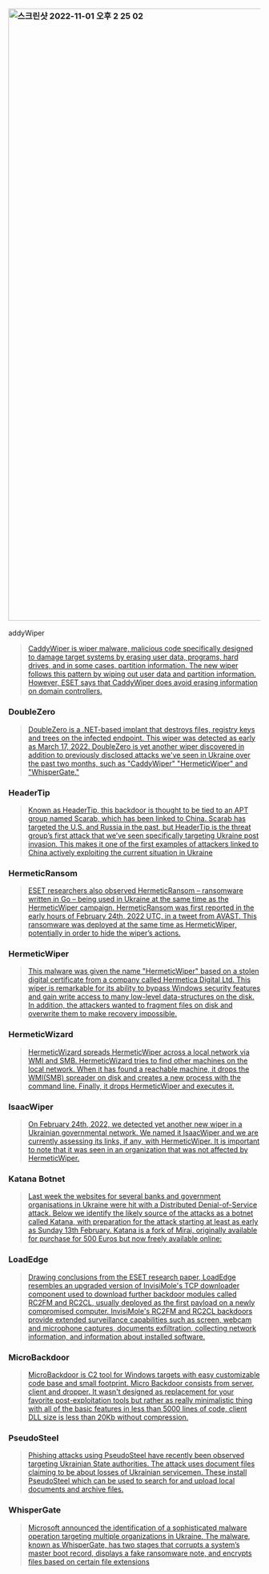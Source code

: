 ### <img width="1224" alt="스크린샷 2022-11-01 오후 2 25 02" src="https://user-images.githubusercontent.com/115598887/199164952-ccdada89-c4a6-47e5-8f0f-2e60b485d9b5.png">
addyWiper
> <a href="https://www.zdnet.com/article/caddywiper-more-destructive-wiper-malware-strikes-ukrainian-targets/">CaddyWiper is wiper malware, malicious code specifically designed to damage target systems by erasing user data, programs, hard drives, and in some cases, partition information. 
The new wiper follows this pattern by wiping out user data and partition information. However, ESET says that CaddyWiper does avoid erasing information on domain controllers.</a>

### DoubleZero
> <a href="https://blog.talosintelligence.com/2022/03/threat-advisory-doublezero.html">DoubleZero is a .NET-based implant that destroys files, registry keys and trees on the infected endpoint. This wiper was detected as early as March 17, 2022. DoubleZero is yet another wiper discovered in addition to previously disclosed attacks we've seen in Ukraine over the past two months, such as "CaddyWiper" "HermeticWiper" and "WhisperGate."</a>

### HeaderTip
> <a href="https://blogs.blackberry.com/en/2022/04/threat-thursday-headertip-backdoor-shows-attackers-from-china-preying-on-ukraine.">Known as HeaderTip, this backdoor is thought to be tied to an APT group named Scarab, which has been linked to China. Scarab has targeted the U.S. and Russia in the past, but HeaderTip is the threat group’s first attack that we’ve seen specifically targeting Ukraine post invasion. This makes it one of the first examples of attackers linked to China actively exploiting the current situation in Ukraine</a>

### HermeticRansom
> <a href="https://www.welivesecurity.com/2022/03/01/isaacwiper-hermeticwizard-wiper-worm-targeting-ukraine/">ESET researchers also observed HermeticRansom – ransomware written in Go – being used in Ukraine at the same time as the HermeticWiper campaign. HermeticRansom was first reported in the early hours of February 24th, 2022 UTC, in a tweet from AVAST. This ransomware was deployed at the same time as HermeticWiper, potentially in order to hide the wiper’s actions.</a>

### HermeticWiper
> <a href="https://www.malwarebytes.com/blog/threat-intelligence/2022/03/hermeticwiper-a-detailed-analysis-of-the-destructive-malware-that-targeted-ukraine">This malware was given the name "HermeticWiper" based on a stolen digital certificate from a company called Hermetica Digital Ltd. This wiper is remarkable for its ability to bypass Windows security features and gain write access to many low-level data-structures on the disk. In addition, the attackers wanted to fragment files on disk and overwrite them to make recovery impossible.</a>

### HermeticWizard
> <a href="https://www.welivesecurity.com/2022/03/01/isaacwiper-hermeticwizard-wiper-worm-targeting-ukraine/">HermeticWizard spreads HermeticWiper across a local network via WMI and SMB. HermeticWizard tries to find other machines on the local network. When it has found a reachable machine, it drops the WMI(SMB) spreader on disk and creates a new process with the command line. Finally, it drops HermeticWiper and executes it.</a>

### IsaacWiper
> <a href="https://www.welivesecurity.com/2022/03/01/isaacwiper-hermeticwizard-wiper-worm-targeting-ukraine/">On February 24th, 2022, we detected yet another new wiper in a Ukrainian governmental network. We named it IsaacWiper and we are currently assessing its links, if any, with HermeticWiper. It is important to note that it was seen in an organization that was not affected by HermeticWiper.</a>

### Katana Botnet
> <a href="https://www.cadosecurity.com/technical-analysis-of-the-ddos-attacks-against-ukrainian-websites/">Last week the websites for several banks and government organisations in Ukraine were hit with a Distributed Denial-of-Service attack. Below we identify the likely source of the attacks as a botnet called Katana, with preparation for the attack starting at least as early as Sunday 13th February. Katana is a fork of Mirai, originally available for purchase for 500 Euros but now freely available online:</a>

### LoadEdge
> <a href="">Drawing conclusions from the ESET research paper, LoadEdge resembles an upgraded version of InvisiMole's TCP downloader component used to download further backdoor modules called RC2FM and RC2CL, usually deployed as the first payload on a newly compromised computer. InvisiMole's RC2FM and RC2CL backdoors provide extended surveillance capabilities such as screen, webcam and microphone captures, documents exfiltration, collecting network information, and information about installed software.</a>

### MicroBackdoor
> <a href="https://github.com/Cr4sh/MicroBackdoor">MicroBackdoor is C2 tool for Windows targets with easy customizable code base and small footprint. Micro Backdoor consists from server, client and dropper. It wasn't designed as replacement for your favorite post-exploitation tools but rather as really minimalistic thing with all of the basic features in less than 5000 lines of code, client DLL size is less than 20Kb without compression.</a>

### PseudoSteel
> <a href="https://www.broadcom.com/support/security-center/protection-bulletin#blta21a05bf729b4798_en-us">Phishing attacks using PseudoSteel have recently been observed targeting Ukrainian State authorities. The attack uses document files claiming to be about losses of Ukrainian servicemen. These install PseudoSteel which can be used to search for and upload local documents and archive files.</a>

### WhisperGate
> <a href="https://www.cisa.gov/uscert/ncas/alerts/aa22-057a"> Microsoft announced the identification of a sophisticated malware operation targeting multiple organizations in Ukraine. The malware, known as WhisperGate, has two stages that corrupts a system’s master boot record, displays a fake ransomware note, and encrypts files based on certain file extensions </a>
